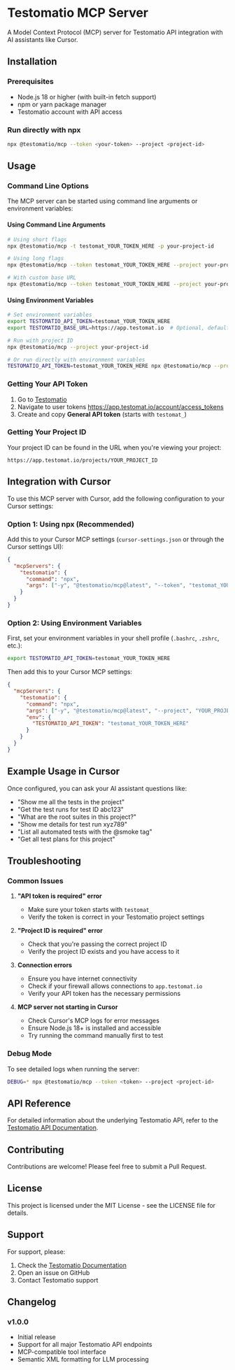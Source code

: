 # Testomatio MCP Server

A Model Context Protocol (MCP) server for Testomatio API integration with AI assistants like Cursor.

## Installation

### Prerequisites

- Node.js 18 or higher (with built-in fetch support)
- npm or yarn package manager
- Testomatio account with API access

### Run directly with npx

```bash
npx @testomatio/mcp --token <your-token> --project <project-id>
```

## Usage

### Command Line Options

The MCP server can be started using command line arguments or environment variables:

#### Using Command Line Arguments

```bash
# Using short flags
npx @testomatio/mcp -t testomat_YOUR_TOKEN_HERE -p your-project-id

# Using long flags
npx @testomatio/mcp --token testomat_YOUR_TOKEN_HERE --project your-project-id

# With custom base URL
npx @testomatio/mcp --token testomat_YOUR_TOKEN_HERE --project your-project-id --base-url https://your-instance.testomat.io
```

#### Using Environment Variables

```bash
# Set environment variables
export TESTOMATIO_API_TOKEN=testomat_YOUR_TOKEN_HERE
export TESTOMATIO_BASE_URL=https://app.testomat.io  # Optional, defaults to https://app.testomat.io

# Run with project ID
npx @testomatio/mcp --project your-project-id

# Or run directly with environment variables
TESTOMATIO_API_TOKEN=testomat_YOUR_TOKEN_HERE npx @testomatio/mcp --project your-project-id
```

### Getting Your API Token

1. Go to [Testomatio](https://app.testomat.io)
2. Navigate to user tokens https://app.testomat.io/account/access_tokens
3. Create and copy **General API token** (starts with `testomat_`)

### Getting Your Project ID

Your project ID can be found in the URL when you're viewing your project:
```
https://app.testomat.io/projects/YOUR_PROJECT_ID
```

## Integration with Cursor

To use this MCP server with Cursor, add the following configuration to your Cursor settings:

### Option 1: Using npx (Recommended)

Add this to your Cursor MCP settings (`cursor-settings.json` or through the Cursor settings UI):

```json
{
  "mcpServers": {
    "testomatio": {
      "command": "npx",
      "args": ["-y", "@testomatio/mcp@latest", "--token", "testomat_YOUR_TOKEN_HERE", "--project", "YOUR_PROJECT_ID"]
    }
  }
}
```

### Option 2: Using Environment Variables

First, set your environment variables in your shell profile (`.bashrc`, `.zshrc`, etc.):

```bash
export TESTOMATIO_API_TOKEN=testomat_YOUR_TOKEN_HERE
```

Then add this to your Cursor MCP settings:

```json
{
  "mcpServers": {
    "testomatio": {
      "command": "npx",
      "args": ["-y", "@testomatio/mcp@latest", "--project", "YOUR_PROJECT_ID"],
      "env": {
        "TESTOMATIO_API_TOKEN": "testomat_YOUR_TOKEN_HERE"
      }
    }
  }
}
```

## Example Usage in Cursor

Once configured, you can ask your AI assistant questions like:

- "Show me all the tests in the project"
- "Get the test runs for test ID abc123"
- "What are the root suites in this project?"
- "Show me details for test run xyz789"
- "List all automated tests with the @smoke tag"
- "Get all test plans for this project"

## Troubleshooting

### Common Issues

1. **"API token is required" error**
   - Make sure your token starts with `testomat_`
   - Verify the token is correct in your Testomatio project settings

2. **"Project ID is required" error**
   - Check that you're passing the correct project ID
   - Verify the project ID exists and you have access to it

3. **Connection errors**
   - Ensure you have internet connectivity
   - Check if your firewall allows connections to `app.testomat.io`
   - Verify your API token has the necessary permissions

4. **MCP server not starting in Cursor**
   - Check Cursor's MCP logs for error messages
   - Ensure Node.js 18+ is installed and accessible
   - Try running the command manually first to test

### Debug Mode

To see detailed logs when running the server:

```bash
DEBUG=* npx @testomatio/mcp --token <token> --project <project-id>
```

## API Reference

For detailed information about the underlying Testomatio API, refer to the [Testomatio API Documentation](https://app.testomat.io/docs/api/).

## Contributing

Contributions are welcome! Please feel free to submit a Pull Request.

## License

This project is licensed under the MIT License - see the LICENSE file for details.

## Support

For support, please:
1. Check the [Testomatio Documentation](https://docs.testomat.io)
2. Open an issue on GitHub
3. Contact Testomatio support

## Changelog

### v1.0.0
- Initial release
- Support for all major Testomatio API endpoints
- MCP-compatible tool interface
- Semantic XML formatting for LLM processing
